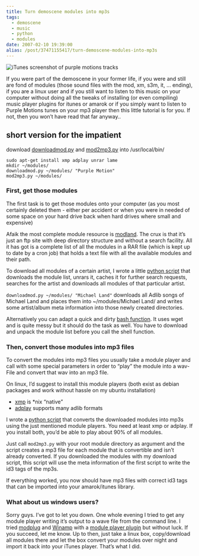 ```yaml
---
title: Turn demoscene modules into mp3s
tags:
  - demoscene
  - music
  - python
  - modules
date: 2007-02-10 19:39:00
alias: /post/37471155417/turn-demoscene-modules-into-mp3s
---
```


![iTunes screenshot of purple motions tracks](https://lh3.googleusercontent.com/-31kHXDajZUM/UMZL5kXClbI/AAAAAAAALXE/S26QsfTYpHs/s498/itunes_purple_motion.png)

If you were part of the demoscene in your former life, if you were and still are fond of modules (those sound files with the mod, xm, s3m, it, &hellip; ending), if you are a linux user and if you still want to listen to this music on your computer without doing all the tweaks of installing (or even compiling) music player plugins for itunes or amarok or if you simply want to listen to Purple Motions tunes on your mp3 player then this little tutorial is for you. If not, then you won&rsquo;t have read that far anyway..

<!-- more -->

## short version for the impatient

download [downloadmod.py](https://docs.google.com/uc?export=download&amp;id=0B0uw1JCogWHucXNKdUVlUGsyaGs) and [mod2mp3.py](https://docs.google.com/uc?export=download&amp;id=0B0uw1JCogWHubk9CdDFCdnJXNkE) into /usr/local/bin/

```
sudo apt-get install xmp adplay unrar lame
mkdir ~/modules/
downloadmod.py ~/modules/ "Purple Motion"
mod2mp3.py ~/modules/
```

### First, get those modules

The first task is to get those modules onto your computer (as you most certainly deleted them - either per accident or when you were in needed of some space on your hard drive back when hard drives where small and expensive)

Afaik the most complete module resource is [modland](ftp://ftp.modland.com). The crux is that it&rsquo;s just an ftp site with deep directory structure and without a search facility. All it has got is a complete list of all the modules in a RAR file (which is kept up to date by a cron job) that holds a text file with all the available modules and their path.

To download all modules of a certain artist, I wrote a little [python script](https://docs.google.com/uc?export=download&amp;id=0B0uw1JCogWHucXNKdUVlUGsyaGs) that downloads the module list, unrars it, caches it for further search requests, searches for the artist and downloads all modules of that particular artist.

`downloadmod.py ~/modules/ "Michael Land"` downloads all Adlib songs of Michael Land and places them into ~/modules/Michael Land/ and writes some artist/album meta information into those newly created directories.

Alternatively you can adapt a quick and dirty [bash function](http://pastie.org/private/nszifsjxnw5obz8bai3ng). It uses wget and is quite messy but it should do the task as well. You have to download and unpack the module list before you call the shell function.

### Then, convert those modules into mp3 files

To convert the modules into mp3 files you usually take a module player and call with some special parameters in order to &ldquo;play&rdquo; the module into a wav-File and convert that wav into an mp3 file.

On linux, I&rsquo;d suggest to install this module players (both exist as debian packages and work without hassle on my ubuntu installation)

- [xmp](http://xmp.sourceforge.net/) is *nix &ldquo;native&rdquo;
- [adplay](http://adplug.sourceforge.net/) supports many adlib formats

I wrote a [python script](https://docs.google.com/uc?export=download&amp;id=0B0uw1JCogWHubk9CdDFCdnJXNkE) that converts the downloaded modules into mp3s using the just mentioned module players. You need at least xmp or adplay. If you install both, you&rsquo;d be able to play about 90% of all modules.

Just call `mod2mp3.py` with your root module directory as argument and the script creates a mp3 file for each module that is convertible and isn&rsquo;t already converted. If you downloaded the modules with my download script, this script will use the meta information of the first script to write the id3 tags of the mp3s.

If everything worked, you now should have mp3 files with correct id3 tags that can be imported into your amarok/itunes library.

### What about us windows users?

Sorry guys. I&rsquo;ve got to let you down. One whole evening I tried to get any module player writing it&rsquo;s output to a wave file from the command line. I tried [modplug](http://www.modplug.com/playerinfo.html) and [Winamp](http://www.winamp.com) with a [module player plugin](http://www.winamp.com/plugins/details.php?id=132367) but without luck. If you succeed, let me know. Up to then, just take a linux box, copy/download all modules there and let the box convert your modules over night and import it back into your iTunes player. That&rsquo;s what I did.